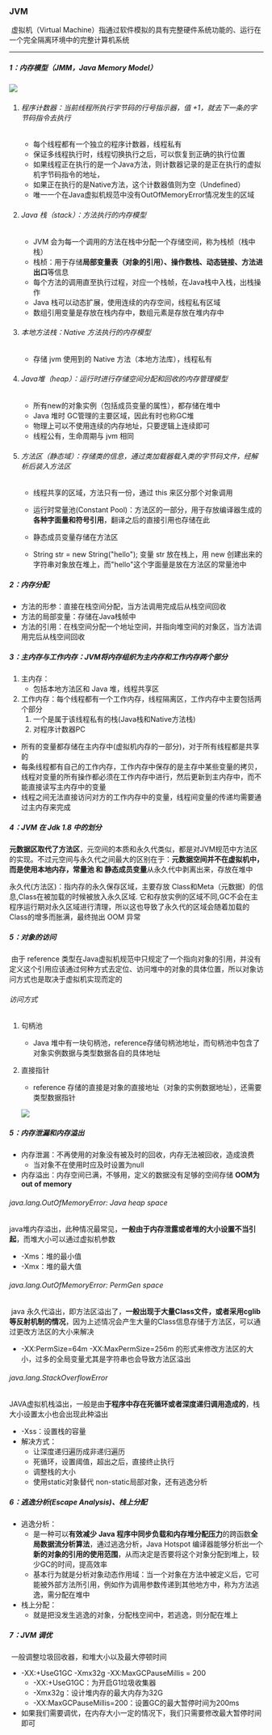 ### JVM

​	虚拟机（Virtual Machine）指通过软件模拟的具有完整硬件系统功能的、运行在一个完全隔离环境中的完整计算机系统

------

##### 1：内存模型（JMM，Java Memory Model）

![](https://github.com/likang315/Java-and-Middleware/blob/master/JVM/JVM/jvm%E5%86%85%E5%AD%98%E6%A8%A1%E5%9E%8B.png?raw=true)

1. ###### 程序计数器：当前线程所执行字节码的行号指示器，值 +1，就去下一条的字节码指令去执行

   - 每个线程都有一个独立的程序计数器，线程私有
   - 保证多线程执行时，线程切换执行之后，可以恢复到正确的执行位置
   - 如果线程正在执行的是一个Java方法，则计数器记录的是正在执行的虚拟机字节码指令的地址，
   - 如果正在执行的是Native方法，这个计数器值则为空（Undefined）
   - 唯一一个在Java虚拟机规范中没有OutOfMemoryError情况发生的区域

2. ###### Java 栈（stack）：方法执行的内存模型

   - JVM 会为每一个调用的方法在栈中分配一个存储空间，称为栈桢（栈中栈） 
   - 栈桢：用于存储**局部变量表（对象的引用）、操作数栈、动态链接、方法进出口**等信息
   - 每个方法的调用直至执行过程，对应一个栈帧，在Java栈中入栈，出栈操作
   - Java 栈可以动态扩展，使用连续的内存空间，线程私有区域
   - 数组引用变量是存放在栈内存中，数组元素是存放在堆内存中

3. ###### 本地方法栈：Native 方法执行的内存模型

   - 存储 jvm 使用到的 Native 方法（本地方法库），线程私有

4. ###### Java堆（heap）：运行时进行存储空间分配和回收的内存管理模型

   - 所有new的对象实例（包括成员变量的属性），都存储在堆中
   - Java 堆时 GC管理的主要区域，因此有时也称GC堆
   - 物理上可以不使用连续的内存地址，只要逻辑上连续即可
   - 线程公有，生命周期与 jvm 相同

5. ###### 方法区（静态域）：存储类的信息，通过类加载器载入类的字节码文件，经解析后装入方法区

   - 线程共享的区域，方法只有一份，通过 this 来区分那个对象调用
   - 运行时常量池(Constant Pool)：方法区的一部分，用于存放编译器生成的**各种字面量和符号引用**，翻译之后的直接引用也存储在此
   - 静态成员变量存储在方法区
   
   - String str = new String("hello");   变量 str 放在栈上，用 new 创建出来的字符串对象放在堆上，而"hello"这个字面量是放在方法区的常量池中

##### 2：内存分配

- 方法的形参：直接在栈空间分配，当方法调用完成后从栈空间回收
- 方法的局部变量：存储在Java栈帧中
- 方法的引用：在栈空间分配一个地址空间，并指向堆空间的对象区，当方法调用完后从栈空间回收

##### 3：主内存与工作内存：JVM将内存组织为主内存和工作内存两个部分

1. 主内存：
   - 包括本地方法区和 Java 堆，线程共享区
2. 工作内存：每个线程都有一个工作内存，线程隔离区，工作内存中主要包括两个部分
   1. 一个是属于该线程私有的栈(Java栈和Native方法栈)
   2. 对程序计数器PC

- 所有的变量都存储在主内存中(虚拟机内存的一部分)，对于所有线程都是共享的
- 每条线程都有自己的工作内存，工作内存中保存的是主存中某些变量的拷贝，线程对变量的所有操作都必须在工作内存中进行，然后更新到主内存中，而不能直接读写主内存中的变量
- 线程之间无法直接访问对方的工作内存中的变量，线程间变量的传递均需要通过主内存来完成

#####  4：JVM 在 Jdk 1.8 中的划分

​	**元数据区取代了方法区**，元空间的本质和永久代类似，都是对JVM规范中方法区的实现。不过元空间与永久代之间最大的区别在于：**元数据空间并不在虚拟机中，而是使用本地内存，常量池 和 静态成员变量**从永久代中剥离出来，存放在堆中

永久代(方法区)：指内存的永久保存区域，主要存放 Class和Meta（元数据）的信息,Class在被加载的时候被放入永久区域. 它和存放实例的区域不同,GC不会在主程序运行期对永久区域进行清理，所以这也导致了永久代的区域会随着加载的Class的增多而胀满，最终抛出 OOM 异常

##### 5：对象的访问

​	由于 reference 类型在Java虚拟机规范中只规定了一个指向对象的引用，并没有定义这个引用应该通过何种方式去定位、访问堆中的对象的具体位置，所以对象访问方式也是取决于虚拟机实现而定的

###### 访问方式

1. 句柄池

   - Java 堆中有一块句柄池，reference存储句柄池地址，而句柄池中包含了对象实例数据与类型数据各自的具体地址

2. 直接指针

   - reference 存储的直接是对象的直接地址（对象的实例数据地址），还需要类型数据指针

   ![](https://github.com/likang315/Java-and-Middleware/blob/master/JVM/JVM/%E5%8F%A5%E6%9F%84%E6%B1%A0.png?raw=true)


##### 5：内存泄漏和内存溢出

- 内存泄漏：不再使用的对象没有被及时的回收，内存无法被回收，造成浪费
  - 当对象不在使用时应及时设置为null
-  内存溢出：内存空间已满，不够用，定义的数据没有足够的空间存储 **OOM为out of memory**

###### java.lang.OutOfMemoryError: Java heap space

​	java堆内存溢出，此种情况最常见，**一般由于内存泄露或者堆的大小设置不当引起**，而堆大小可以通过虚拟机参数

- -Xms：堆的最小值
- -Xmx：堆的最大值

###### java.lang.OutOfMemoryError: PermGen space

​	java 永久代溢出，即方法区溢出了，**一般出现于大量Class文件，或者采用cglib等反射机制的情况**，因为上述情况会产生大量的Class信息存储于方法区，可以通过更改方法区的大小来解决

- -XX:PermSize=64m -XX:MaxPermSize=256m 的形式来修改方法区的大小，过多的全局变量尤其是字符串也会导致方法区溢出

###### java.lang.StackOverflowError

​	JAVA虚拟机栈溢出，一般是由**于程序中存在死循环或者深度递归调用造成的**，栈大小设置太小也会出现此种溢出

- -Xss：设置栈的容量
- 解决方式：
  - 让深度递归遍历成非递归遍历
  - 死循环，设置阈值，超出之后，直接终止执行
  - 调整栈的大小
  - 使用static对象替代 non-static局部对象，还有逃逸分析

##### 6：逃逸分析(Escape Analysis)、栈上分配

- 逃逸分析：
  - 是一种可以**有效减少 Java 程序中同步负载和内存堆分配压力**的跨函数**全局数据流分析算法**，通过逃逸分析，Java Hotspot 编译器能够分析出一个**新的对象的引用的使用范围**，从而决定是否要将这个对象分配到堆上，较少GC的时间，提高效率
  - 基本行为就是分析对象动态作用域：当一个对象在方法中被定义后，它可能被外部方法所引用，例如作为调用参数传递到其他地方中，称为方法逃逸，需分配在堆中
- 栈上分配：
  - 就是把没发生逃逸的对象，分配栈空间中，若逃逸，则分配在堆上

##### 7：JVM 调优

​	一般调整垃圾回收器，和堆大小以及最大停顿时间

- -XX:+UseG1GC -Xmx32g -XX:MaxGCPauseMillis = 200
  - -XX:+UseG1GC：为开启G1垃圾收集器
  - -Xmx32g：设计堆内存的最大内存为32G
  - -XX:MaxGCPauseMillis=200：设置GC的最大暂停时间为200ms
- 如果我们需要调优，在内存大小一定的情况下，我们只需要修改最大暂停时间即可







